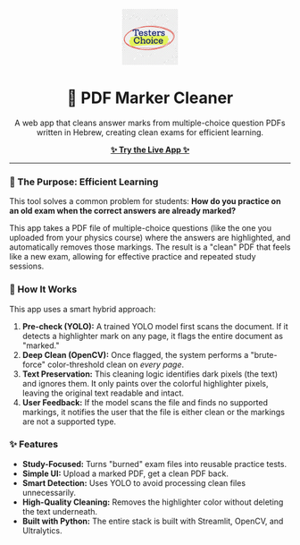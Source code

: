 <p align="center">
  <img src="logo.png" width="100">
</p>

<h1 align="center">🧹 PDF Marker Cleaner</h1>

<p align="center">
  A web app that cleans answer marks from multiple-choice question PDFs written in Hebrew, creating clean exams for efficient learning.
</p>
<p align="center">
  <!-- ⚠️ Update this link once your app is deployed! -->
  <a href="https://your-streamlit-app-url.streamlit.app"><strong>✨ Try the Live App ✨</strong></a>
</p>

---

### 🎯 The Purpose: Efficient Learning

This tool solves a common problem for students: **How do you practice on an old exam when the correct answers are already marked?**

This app takes a PDF file of multiple-choice questions (like the one you uploaded from your physics course) where the answers are highlighted, and automatically removes those markings. The result is a "clean" PDF that feels like a new exam, allowing for effective practice and repeated study sessions.

### 🚀 How It Works

This app uses a smart hybrid approach:

1.  **Pre-check (YOLO):** A trained YOLO model first scans the document. If it detects a highlighter mark on any page, it flags the entire document as "marked."
2.  **Deep Clean (OpenCV):** Once flagged, the system performs a "brute-force" color-threshold clean on *every page*.
3.  **Text Preservation:** This cleaning logic identifies dark pixels (the text) and ignores them. It only paints over the colorful highlighter pixels, leaving the original text readable and intact.
4.  **User Feedback:** If the model scans the file and finds no supported markings, it notifies the user that the file is either clean or the markings are not a supported type.

### ✨ Features

* **Study-Focused:** Turns "burned" exam files into reusable practice tests.
* **Simple UI:** Upload a marked PDF, get a clean PDF back.
* **Smart Detection:** Uses YOLO to avoid processing clean files unnecessarily.
* **High-Quality Cleaning:** Removes the highlighter color without deleting the text underneath.
* **Built with Python:** The entire stack is built with Streamlit, OpenCV, and Ultralytics.